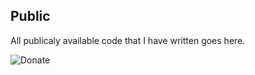 ## Public
All publicaly available code that I have written goes here.

![Donate](https://img.shields.io/badge/dynamic/yaml.svg?url=https://www.paypal.com/cgi-bin/webscr?cmd=sxclick&style=for-the-badge&logo=appveyor&source=url&label=Donate&query=<$.DATA.SUBDATA>)
